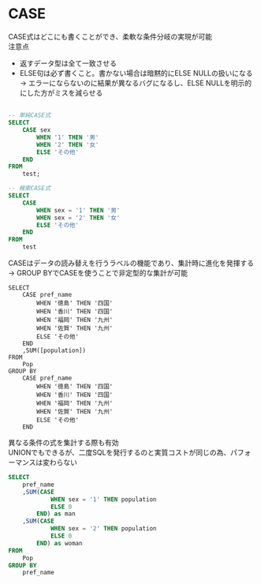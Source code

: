 # CASE
CASE式はどこにも書くことができ、柔軟な条件分岐の実現が可能  
注意点
- 返すデータ型は全て一致させる
- ELSE句は必ず書くこと。書かない場合は暗黙的にELSE NULLの扱いになる  
-> エラーにならないのに結果が異なるバグになるし、ELSE NULLを明示的にした方がミスを減らせる
## 
```SQL
-- 単純CASE式
SELECT
	CASE sex
		WHEN '1' THEN '男'
		WHEN '2' THEN '女'
		ELSE 'その他'
	END
FROM
	test;

-- 検索CASE式
SELECT
	CASE
		WHEN sex = '1' THEN '男'
		WHEN sex = '2' THEN '女'
		ELSE 'その他'
	END
FROM
	test
```
CASEはデータの読み替えを行うラベルの機能であり、集計時に進化を発揮する  
-> GROUP BYでCASEを使うことで非定型的な集計が可能
```
SELECT
	CASE pref_name
		WHEN '徳島' THEN '四国'
		WHEN '香川' THEN '四国'
		WHEN '福岡' THEN '九州'
		WHEN '佐賀' THEN '九州'
		ELSE 'その他'
	END
	,SUM([population]) 
FROM
	Pop
GROUP BY
	CASE pref_name
		WHEN '徳島' THEN '四国'
		WHEN '香川' THEN '四国'
		WHEN '福岡' THEN '九州'
		WHEN '佐賀' THEN '九州'
		ELSE 'その他'
	END
```
異なる条件の式を集計する際も有効  
UNIONでもできるが、二度SQLを発行するのと実質コストが同じの為、パフォーマンスは変わらない
``` SQL
SELECT
	pref_name
	,SUM(CASE
			WHEN sex = '1' THEN population
			ELSE 0
		END) as man
	,SUM(CASE
			WHEN sex = '2' THEN population
			ELSE 0
		END) as woman
FROM
	Pop
GROUP BY
	pref_name
```
